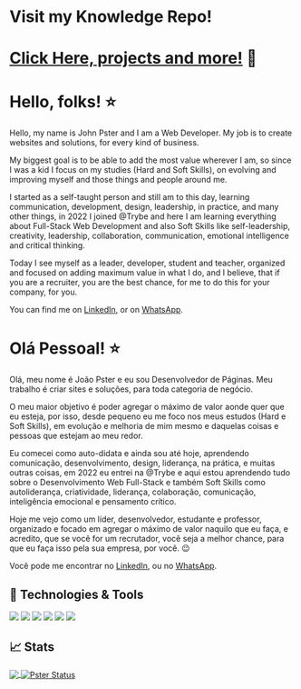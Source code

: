 # Visit my Knowledge Repo! 
# [Click Here, projects and more!](https://github.com/J-Pster/meu-super-repo) 💚

# Hello, folks! ⭐

Hello, my name is John Pster and I am a Web Developer.
My job is to create websites and solutions, for every kind of business.

My biggest goal is to be able to add the most value wherever I am, so since I was a kid I focus on my studies (Hard and Soft Skills), on evolving and improving myself and those things and people around me.

I started as a self-taught person and still am to this day, learning communication, development, design, leadership, in practice, and many other things, in 2022 I joined @Trybe and here I am learning everything about Full-Stack Web Development and also Soft Skills like self-leadership, creativity, leadership, collaboration, communication, emotional intelligence and critical thinking.

Today I see myself as a leader, developer, student and teacher, organized and focused on adding maximum value in what I do, and I believe, that if you are a recruiter, you are the best chance, for me to do this for your company, for you.

You can find me on [LinkedIn][1], or on [WhatsApp][2].

# Olá Pessoal! ⭐
Olá, meu nome é João Pster e eu sou Desenvolvedor de Páginas.
Meu trabalho é criar sites e soluções, para toda categoria de negócio.

O meu maior objetivo é poder agregar o máximo de valor aonde quer que eu esteja, por isso, desde pequeno eu me foco nos meus estudos (Hard e Soft Skills), em evolução e melhoria de mim mesmo e daquelas coisas e pessoas que estejam ao meu redor.

Eu comecei como auto-didata e ainda sou até hoje, aprendendo comunicação, desenvolvimento, design, liderança, na prática, e muitas outras coisas, em 2022 eu entrei na @Trybe e aqui estou aprendendo tudo sobre o Desenvolvimento Web Full-Stack e também Soft Skills como autoliderança, criatividade, liderança, colaboração, comunicação, inteligência emocional e pensamento crítico.

Hoje me vejo como um líder, desenvolvedor, estudante e professor, organizado e focado em agregar o máximo de valor naquilo que eu faça, e acredito, que se você for um recrutador, você seja a melhor chance, para que eu faça isso pela sua empresa, por você. :wink:

Você pode me encontrar no [LinkedIn][1], ou no [WhatsApp][2].

<!-- Resources -->
<!-- links to your social media accounts -->
[1]: https://www.linkedin.com/in/joaopster/
[2]: https://api.whatsapp.com/send?phone=5562992765354&text=Ol%C3%A1%2C%20%C3%A9%20o%20Pster%3F%20Venho%20do%20Github.

## 🔧 Technologies & Tools
![](https://img.shields.io/badge/OS-Linux-informational?style=flat&logo=linux&logoColor=white&color=2bbc8a)
![](https://img.shields.io/badge/Code-Python-informational?style=flat&logo=python&logoColor=white&color=2bbc8a)
![](https://img.shields.io/badge/Code-JavaScript-informational?style=flat&logo=javascript&logoColor=white&color=2bbc8a)
![](https://img.shields.io/badge/Shell-Bash-informational?style=flat&logo=gnu-bash&logoColor=white&color=2bbc8a)
![](https://img.shields.io/badge/Tools-Docker-informational?style=flat&logo=docker&logoColor=white&color=2bbc8a)
![](https://img.shields.io/badge/Tools-Kubernetes-informational?style=flat&logo=kubernetes&logoColor=white&color=2bbc8a)

## &#x1f4c8; Stats
<a href="https://github.com/J-Pster/J-Pster">
  <img align="center" src="https://github-readme-stats.vercel.app/api/top-langs/?username=J-Pster&hide=java,html&title_color=ffffff&text_color=c9cacc&icon_color=2bbc8a&bg_color=1d1f21" />
</a>
<a href="https://github.com/J-Pster/J-Pster">
  <img align="center" src="https://github-readme-stats.vercel.app/api?username=J-Pster&show_icons=true&line_height=27&count_private=true&title_color=ffffff&text_color=c9cacc&icon_color=2bbc8a&bg_color=1d1f21" alt="Pster Status" />
</a>
